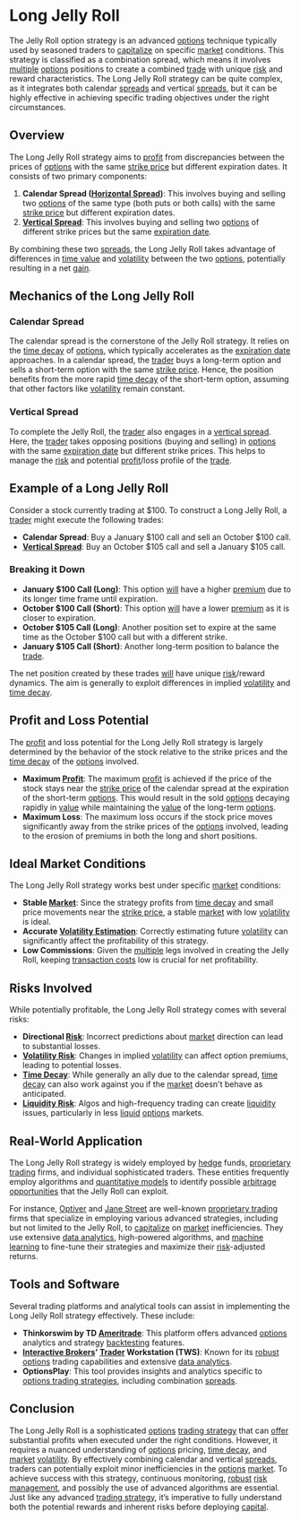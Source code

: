 # Long Jelly Roll

The Jelly Roll option strategy is an advanced [options](../o/options.md) technique typically used by seasoned traders to [capitalize](../c/capitalize.md) on specific [market](../m/market.md) conditions. This strategy is classified as a combination spread, which means it involves [multiple](../m/multiple.md) [options](../o/options.md) positions to create a combined [trade](../t/trade.md) with unique [risk](../r/risk.md) and reward characteristics. The Long Jelly Roll strategy can be quite complex, as it integrates both calendar [spreads](../s/spreads.md) and vertical [spreads](../s/spreads.md), but it can be highly effective in achieving specific trading objectives under the right circumstances.

## Overview

The Long Jelly Roll strategy aims to [profit](../p/profit.md) from discrepancies between the prices of [options](../o/options.md) with the same [strike price](../s/strike_price.md) but different expiration dates. It consists of two primary components:

1. **Calendar Spread ([Horizontal Spread](../h/horizontal_spread.md))**: This involves buying and selling two [options](../o/options.md) of the same type (both puts or both calls) with the same [strike price](../s/strike_price.md) but different expiration dates.
2. **[Vertical Spread](../v/vertical_spread.md)**: This involves buying and selling two [options](../o/options.md) of different strike prices but the same [expiration date](../e/expiration_date.md).

By combining these two [spreads](../s/spreads.md), the Long Jelly Roll takes advantage of differences in [time value](../t/time_value.md) and [volatility](../v/volatility.md) between the two [options](../o/options.md), potentially resulting in a net [gain](../g/gain.md).

## Mechanics of the Long Jelly Roll

### Calendar Spread

The calendar spread is the cornerstone of the Jelly Roll strategy. It relies on the [time decay](../t/time_decay.md) of [options](../o/options.md), which typically accelerates as the [expiration date](../e/expiration_date.md) approaches. In a calendar spread, the [trader](../t/trader.md) buys a long-term option and sells a short-term option with the same [strike price](../s/strike_price.md). Hence, the position benefits from the more rapid [time decay](../t/time_decay.md) of the short-term option, assuming that other factors like [volatility](../v/volatility.md) remain constant.

### Vertical Spread

To complete the Jelly Roll, the [trader](../t/trader.md) also engages in a [vertical spread](../v/vertical_spread.md). Here, the [trader](../t/trader.md) takes opposing positions (buying and selling) in [options](../o/options.md) with the same [expiration date](../e/expiration_date.md) but different strike prices. This helps to manage the [risk](../r/risk.md) and potential [profit](../p/profit.md)/loss profile of the [trade](../t/trade.md).

## Example of a Long Jelly Roll

Consider a stock currently trading at $100. To construct a Long Jelly Roll, a [trader](../t/trader.md) might execute the following trades:
- **Calendar Spread**: Buy a January $100 call and sell an October $100 call.
- **[Vertical Spread](../v/vertical_spread.md)**: Buy an October $105 call and sell a January $105 call.

### Breaking it Down

- **January $100 Call (Long)**: This option [will](../w/will.md) have a higher [premium](../p/premium.md) due to its longer time frame until expiration.
- **October $100 Call (Short)**: This option [will](../w/will.md) have a lower [premium](../p/premium.md) as it is closer to expiration.
- **October $105 Call (Long)**: Another position set to expire at the same time as the October $100 call but with a different strike.
- **January $105 Call (Short)**: Another long-term position to balance the [trade](../t/trade.md).

The net position created by these trades [will](../w/will.md) have unique [risk](../r/risk.md)/reward dynamics. The aim is generally to exploit differences in implied [volatility](../v/volatility.md) and [time decay](../t/time_decay.md).

## Profit and Loss Potential

The [profit](../p/profit.md) and loss potential for the Long Jelly Roll strategy is largely determined by the behavior of the stock relative to the strike prices and the [time decay](../t/time_decay.md) of the [options](../o/options.md) involved.

- **Maximum [Profit](../p/profit.md)**: The maximum [profit](../p/profit.md) is achieved if the price of the stock stays near the [strike price](../s/strike_price.md) of the calendar spread at the expiration of the short-term [options](../o/options.md). This would result in the sold [options](../o/options.md) decaying rapidly in [value](../v/value.md) while maintaining the [value](../v/value.md) of the long-term [options](../o/options.md).
- **Maximum Loss**: The maximum loss occurs if the stock price moves significantly away from the strike prices of the [options](../o/options.md) involved, leading to the erosion of premiums in both the long and short positions.

## Ideal Market Conditions

The Long Jelly Roll strategy works best under specific [market](../m/market.md) conditions:

- **Stable [Market](../m/market.md)**: Since the strategy profits from [time decay](../t/time_decay.md) and small price movements near the [strike price](../s/strike_price.md), a stable [market](../m/market.md) with low [volatility](../v/volatility.md) is ideal.
- **Accurate [Volatility Estimation](../v/volatility_estimation.md)**: Correctly estimating future [volatility](../v/volatility.md) can significantly affect the profitability of this strategy.
- **Low Commissions**: Given the [multiple](../m/multiple.md) legs involved in creating the Jelly Roll, keeping [transaction costs](../t/transaction_costs.md) low is crucial for net profitability.

## Risks Involved

While potentially profitable, the Long Jelly Roll strategy comes with several risks:

- **Directional [Risk](../r/risk.md)**: Incorrect predictions about [market](../m/market.md) direction can lead to substantial losses.
- **[Volatility Risk](../v/volatility_risk.md)**: Changes in implied [volatility](../v/volatility.md) can affect option premiums, leading to potential losses.
- **[Time Decay](../t/time_decay.md)**: While generally an ally due to the calendar spread, [time decay](../t/time_decay.md) can also work against you if the [market](../m/market.md) doesn't behave as anticipated.
- **[Liquidity Risk](../l/liquidity_risk.md)**: Algos and high-frequency trading can create [liquidity](../l/liquidity.md) issues, particularly in less [liquid](../l/liquid.md) [options](../o/options.md) markets.

## Real-World Application

The Long Jelly Roll strategy is widely employed by [hedge](../h/hedge.md) funds, [proprietary trading](../p/proprietary_trading.md) firms, and individual sophisticated traders. These entities frequently employ algorithms and [quantitative models](../q/quantitative_models.md) to identify possible [arbitrage opportunities](../a/arbitrage_opportunities.md) that the Jelly Roll can exploit.

For instance, [Optiver](https://www.optiver.com/) and [Jane Street](https://www.janestreet.com/) are well-known [proprietary trading](../p/proprietary_trading.md) firms that specialize in employing various advanced strategies, including but not limited to the Jelly Roll, to [capitalize](../c/capitalize.md) on [market](../m/market.md) inefficiencies. They use extensive [data analytics](../d/data_analytics.md), high-powered algorithms, and [machine learning](../m/machine_learning.md) to fine-tune their strategies and maximize their [risk](../r/risk.md)-adjusted returns.

## Tools and Software

Several trading platforms and analytical tools can assist in implementing the Long Jelly Roll strategy effectively. These include:

- **Thinkorswim by TD [Ameritrade](../a/ameritrade.md)**: This platform offers advanced [options](../o/options.md) analytics and strategy [backtesting](../b/backtesting.md) features.
- **[Interactive Brokers](../i/interactive_brokers.md)' [Trader](../t/trader.md) Workstation (TWS)**: Known for its [robust](../r/robust.md) [options](../o/options.md) trading capabilities and extensive [data analytics](../d/data_analytics.md).
- **OptionsPlay**: This tool provides insights and analytics specific to [options trading strategies](../o/options_trading_strategies.md), including combination [spreads](../s/spreads.md).

## Conclusion

The Long Jelly Roll is a sophisticated [options](../o/options.md) [trading strategy](../t/trading_strategy.md) that can [offer](../o/offer.md) substantial profits when executed under the right conditions. However, it requires a nuanced understanding of [options](../o/options.md) pricing, [time decay](../t/time_decay.md), and [market](../m/market.md) [volatility](../v/volatility.md). By effectively combining calendar and vertical [spreads](../s/spreads.md), traders can potentially exploit minor inefficiencies in the [options](../o/options.md) [market](../m/market.md). To achieve success with this strategy, continuous monitoring, [robust](../r/robust.md) [risk management](../r/risk_management.md), and possibly the use of advanced algorithms are essential. Just like any advanced [trading strategy](../t/trading_strategy.md), it’s imperative to fully understand both the potential rewards and inherent risks before deploying [capital](../c/capital.md).